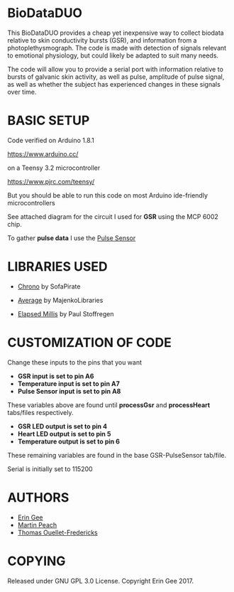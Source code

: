 # BioDataDUO

This BioDataDUO provides a cheap yet inexpensive way to collect biodata relative to skin conductivity bursts (GSR), and information from a photoplethysmograph.  The code is made with detection of signals relevant to emotional physiology, but could likely be adapted to suit many needs.

The code will allow you to provide a serial port with information relative to bursts of galvanic skin activity, as well as pulse, amplitude of pulse signal, as well as whether the subject has experienced changes in these signals over time.

# BASIC SETUP

Code verified on Arduino 1.8.1 

https://www.arduino.cc/

on a Teensy 3.2 microcontroller

https://www.pjrc.com/teensy/

But you should be able to run this code on most Arduino ide-friendly microcontrollers

See attached diagram for the circuit I used for __GSR__ using the MCP 6002 chip.

To gather __pulse data__ I use the [Pulse Sensor](https://pulsesensor.com/)


# LIBRARIES USED

* [Chrono](https://github.com/SofaPirate/Chrono) by SofaPirate  

* [Average](https://github.com/MajenkoLibraries/Average) by MajenkoLibraries  

* [Elapsed Millis](https://playground.arduino.cc/Code/ElapsedMillis) by Paul Stoffregen 


# CUSTOMIZATION OF CODE

Change these inputs to the pins that you want

* __GSR input is set to pin A6__
* __Temperature input is set to pin A7__
* __Pulse Sensor input is set to pin A8__

These variables above are found until __processGsr__ and __processHeart__ tabs/files respectively.

* __GSR LED output is set to pin 4__
* __Heart LED output is set to pin 5__
* __Temperature output is set to pin 6__

These remaining variables are found in the base GSR-PulseSensor tab/file.

Serial is initially set to 115200

# AUTHORS

* [Erin Gee](http://www.eringee.net)
* [Martin Peach](https://puredata.info/Members/martinrp/OSCobjects)
* [Thomas Ouellet-Fredericks](https://github.com/thomasfredericks)

# COPYING
Released under GNU GPL 3.0 License.  Copyright Erin Gee 2017.
